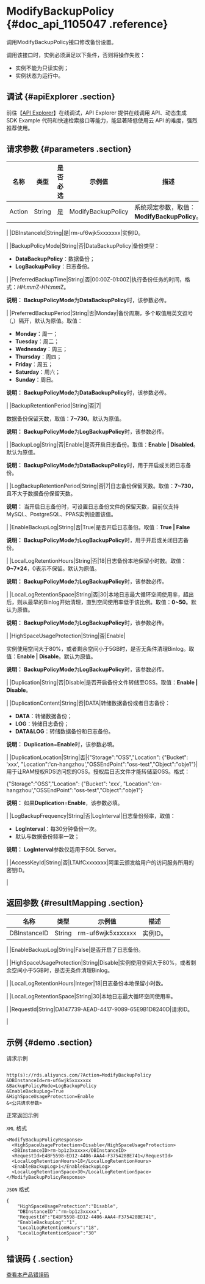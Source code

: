 # ModifyBackupPolicy {#doc_api_1105047 .reference}

调用ModifyBackupPolicy接口修改备份设置。

调用该接口时，实例必须满足以下条件，否则将操作失败：

-   实例不能为只读实例；
-   实例状态为运行中。

## 调试 {#apiExplorer .section}

前往【[API Explorer](https://api.aliyun.com/#product=Rds&api=ModifyBackupPolicy)】在线调试，API Explorer 提供在线调用 API、动态生成 SDK Example 代码和快速检索接口等能力，能显著降低使用云 API 的难度，强烈推荐使用。

## 请求参数 {#parameters .section}

|名称|类型|是否必选|示例值|描述|
|--|--|----|---|--|
|Action|String|是|ModifyBackupPolicy|系统规定参数，取值：**ModifyBackupPolicy**。

 |
|DBInstanceId|String|是|rm-uf6wjk5xxxxxxx|实例ID。

 |
|BackupPolicyMode|String|否|DataBackupPolicy|备份类型：

 -   **DataBackupPolicy**：数据备份；
-   **LogBackupPolicy**：日志备份。

 |
|PreferredBackupTime|String|否|00:00Z-01:00Z|执行备份任务的时间，格式：*HH:mm*Z-*HH:mm*Z。

 **说明：** **BackupPolicyMode**为**DataBackupPolicy**时，该参数必传。

 |
|PreferredBackupPeriod|String|否|Monday|备份周期，多个取值用英文逗号（,）隔开，默认为原值。取值：

 -   **Monday**：周一；
-   **Tuesday**：周二；
-   **Wednesday**：周三；
-   **Thursday**：周四；
-   **Friday**：周五；
-   **Saturday**：周六；
-   **Sunday**：周日。

 **说明：** **BackupPolicyMode**为**DataBackupPolicy**时，该参数必传。

 |
|BackupRetentionPeriod|String|否|7| 

 数据备份保留天数，取值：**7~730**。默认为原值。

 **说明：** **BackupPolicyMode**为**LogBackupPolicy**时，该参数必传。

 |
|BackupLog|String|否|Enable|是否开启日志备份。取值：**Enable | Disabled**。默认为原值。

 **说明：** **BackupPolicyMode**为**DataBackupPolicy**时，用于开启或关闭日志备份。

 |
|LogBackupRetentionPeriod|String|否|7|日志备份保留天数。取值：**7~730**，且不大于数据备份保留天数。

 **说明：** 当开启日志备份时，可设置日志备份文件的保留天数，目前仅支持MySQL、PostgreSQL、PPAS实例设置该值。

 |
|EnableBackupLog|String|否|True|是否开启日志备份。取值：**True | False**

 **说明：** **BackupPolicyMode**为**LogBackupPolicy**时，用于开启或关闭日志备份。

 |
|LocalLogRetentionHours|String|否|18|日志备份本地保留小时数。取值：**0~7\*24**，0表示不保留。默认为原值。

 **说明：** **BackupPolicyMode**为**LogBackupPolicy**时，该参数必传。

 |
|LocalLogRetentionSpace|String|否|30|本地日志最大循环空间使用率，超出后，则从最早的Binlog开始清理，直到空间使用率低于该比例。取值：**0~50**。默认为原值。

 **说明：** **BackupPolicyMode**为**LogBackupPolicy**时，该参数必传。

 |
|HighSpaceUsageProtection|String|否|Enable| 

 实例使用空间大于80%，或者剩余空间小于5GB时，是否无条件清理Binlog。取值：**Enable | Disable**。默认为原值。

 **说明：** **BackupPolicyMode**为**LogBackupPolicy**时，该参数必传。

 |
|Duplication|String|否|Disable|是否开启备份文件转储至OSS。取值：**Enable | Disable**。

 |
|DuplicationContent|String|否|DATA|转储数据备份或者日志备份：

 -   **DATA**：转储数据备份；
-   **LOG**：转储日志备份；
-   **DATA&LOG**：转储数据备份和日志备份。

 **说明：** **Duplication**=**Enable**时，该参数必填。

 |
|DuplicationLocation|String|否|\{"Storage":"OSS","Location": \{"Bucket": 'xxx', "Location":'cn-hangzhou',"OSSEndPoint":"oss-test","Object":"obje1"\}|用于让RAM授权RDS访问您的OSS。授权后日志文件才能转储至OSS。格式：

 \{"Storage":"OSS","Location": \{"Bucket": 'xxx', "Location":'cn-hangzhou',"OSSEndPoint":"oss-test","Object":"obje1"\}

 **说明：** 如果**Duplication**=**Enable**，该参数必填。

 |
|LogBackupFrequency|String|否|LogInterval|日志备份频率，取值：

 -   **LogInterval**：每30分钟备份一次。
-   默认与数据备份频率一致；

 **说明：** **LogInterval**参数仅适用于SQL Server。

 |
|AccessKeyId|String|否|LTAIfCxxxxxxx|阿里云颁发给用户的访问服务所用的密钥ID。

 |

## 返回参数 {#resultMapping .section}

|名称|类型|示例值|描述|
|--|--|---|--|
|DBInstanceID|String|rm-uf6wjk5xxxxxxx|实例ID。

 |
|EnableBackupLog|String|False|是否开启了日志备份。

 |
|HighSpaceUsageProtection|String|Disable|实例使用空间大于80%，或者剩余空间小于5GB时，是否无条件清理Binlog。

 |
|LocalLogRetentionHours|Integer|18|日志备份本地保留小时数。

 |
|LocalLogRetentionSpace|String|30|本地日志最大循环空间使用率。

 |
|RequestId|String|DA147739-AEAD-4417-9089-65E9B1D8240D|请求ID。

 |

## 示例 {#demo .section}

请求示例

``` {#request_demo}

http(s)://rds.aliyuncs.com/?Action=ModifyBackupPolicy
&DBInstanceId=rm-uf6wjk5xxxxxxx
&BackupPolicyMode=LogBackupPolicy
&EnableBackupLog=True
&HighSpaceUsageProtection=Enable
&<公共请求参数>

```

正常返回示例

`XML` 格式

``` {#xml_return_success_demo}
<ModifyBackupPolicyResponse>
  <HighSpaceUsageProtection>Disable</HighSpaceUsageProtection>
  <DBInstanceID>rm-bp1z3xxxxx</DBInstanceID>
  <RequestId>E4BF5598-ED12-4406-AAA4-F375428BE741</RequestId>
  <LocalLogRetentionHours>18</LocalLogRetentionHours>
  <EnableBackupLog>1</EnableBackupLog>
  <LocalLogRetentionSpace>30</LocalLogRetentionSpace>
</ModifyBackupPolicyResponse>

```

`JSON` 格式

``` {#json_return_success_demo}
{
	"HighSpaceUsageProtection":"Disable",
	"DBInstanceID":"rm-bp1z3xxxxx",
	"RequestId":"E4BF5598-ED12-4406-AAA4-F375428BE741",
	"EnableBackupLog":"1",
	"LocalLogRetentionHours":"18",
	"LocalLogRetentionSpace":"30"
}
```

## 错误码 { .section}

[查看本产品错误码](https://error-center.aliyun.com/status/product/Rds)

